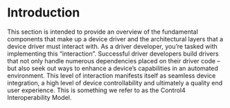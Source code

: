 # Introduction

This section is intended to provide an overview of the fundamental components that make up a device driver and the architectural layers that a device driver must interact with.  As a driver developer, you’re tasked with implementing this “interaction”. Successful driver developers build drivers that not only handle numerous dependencies placed on their driver code – but also seek out ways to enhance a device’s capabilities in an automated environment. This level of interaction manifests itself as seamless device integration, a high level of device controllability and ultimately a quality end user experience. This is something we refer to as the Control4 Interoperability Model.